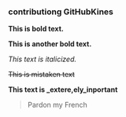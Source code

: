 ### contributiong GitHubKines

**This is bold text.**

__This is another bold text.__

*This text is italicized.*

~~This is mistaken text~~

**This text is _extere,ely_inportant**

>Pardon my French
